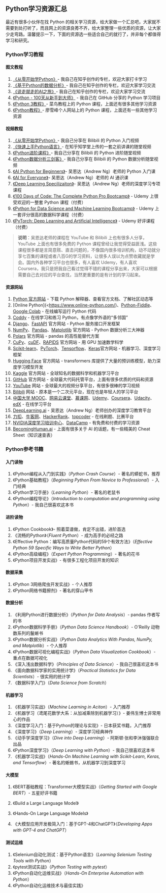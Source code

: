 ﻿## Python学习资源汇总

最近有很多小伙伴在找 Python 的相关学习资源，给大家做一个汇总吧，大家就不需要到处打听了，而且网上的资源良莠不齐，给大家整理一些优质的资源，让大家少走弯路。温馨提示一下，下面的资源选一些适合自己的就行了，并非每个都值得学习和研究。

### Python学习教程

#### 图文教程

1. [《从零开始学Python》](https://www.zhihu.com/column/c_1216656665569013760)- 我自己在知乎创作的专栏，欢迎大家打卡学习
2. [《基于Python的数据分析》](https://www.zhihu.com/column/c_1217746527315496960)- 我自己在知乎创作的专栏，欢迎大家学习交流
3. [《说走就走的AI之旅》](https://www.zhihu.com/column/c_1628900668109946880)- 我自己在知乎创作的专栏，欢迎大家学习交流
4. [《Python - 100天从新手到大师》](https://github.com/jackfrued/Python-100-Days) - 我自己在 GitHub 分享的 Python 学习项目
5. [《Python 3教程》](https://www.runoob.com/python3/python3-tutorial.html)- 菜鸟教程上的 Python 课程，上面还有很多其他学习资源
6. [《Python教程》](https://liaoxuefeng.com/books/python/introduction/index.html)- 廖雪峰个人网站上的 Python 课程，上面还有一些其他学习资源

#### 视频教程

1. [《从零开始学Python》](https://space.bilibili.com/1177252794/lists/1222205)- 我自己分享在 Bilibili 的 Python 入门视频
2. [《快速上手Python语言》](https://www.zhihu.com/education/video-course/1491848366791700480)- 在知乎知学堂上传的一套之前讲课的随堂视频
3. [《Python进阶课程》](https://space.bilibili.com/1177252794/lists/4128173)- 我自己分享在 Bilibili 的 Python 进阶随堂视频
4. [《Python数据分析三剑客》](https://space.bilibili.com/1177252794/lists/502289)- 我自己分享在 Bilibili 的 Python 数据分析随堂视频
5. [《AI Python for Beginners》](https://www.deeplearning.ai/short-courses/ai-python-for-beginners/)- 吴恩达（Andrew Ng）老师的 Python 入门课
6. [《AI for Everyone》](https://www.deeplearning.ai/courses/ai-for-everyone/)- 吴恩达（Andrew Ng）老师的 AI 通识课
7. [《Deep Learning Specilizaiton》](https://www.deeplearning.ai/courses/deep-learning-specialization/)- 吴恩达（Andrew Ng）老师的深度学习专项课程
8. [《100 Days of Code: The Complete Python Pro Bootcamp》](https://www.udemy.com/course/100-days-of-code/) - Udemy 上很受欢迎的一整套 Python 课程（付费）
9. [《Python for Data Science and Machine Learning Bootcamp》](https://www.udemy.com/course/python-for-data-science-and-machine-learning-bootcamp/) - Udemy 上一套评分很高的数据科学课程（付费）
10. [《PyTorch: Deep Learning and Artificial Intelligence》](https://www.udemy.com/course/pytorch-deep-learning/) - Udemy 好评课程（付费）

> **说明**：吴恩达老师的课程在 YouTube 和 Bilibili 上也有很多人分享，YouTube 上面也有很多免费的 Python 课程曾经让我觉得受益匪浅。这些课程很多都是言简意赅、直击问题的，不像国内很多培训机构，动不动就分享七百集的课程或者八百G的学习资料，让很多人误以为点赞收藏就是学会。国内外各种学习平台也很多，有人喜欢 Udemy，有人喜欢 Coursera，我只是把我自己看过觉得不错的课程分享出来，大家可以根据需要自己去对应的平台查找，当然更重要的是有计划的学习起来。

#### 资源网站

1. [Python 官方网站](https://python.org) - 下载 Python 解释器、查看官方文档、了解社区动态等
2. [Online Python](<https://www.online-python.com/)、[Python-Fiddle](https://python-fiddle.com/)、[Google Colab](https://colab.research.google.com/) - 在线编写运行 Python 代码
3. [Coddy](https://coddy.tech) - 在线学习和练习 Python，有点像学外语的“多邻国”
4. [Django](https://www.djangoproject.com/)、[FastAPI](https://fastapi.tiangolo.com/) 官方网站 - Python 服务接口开发框架
5. [NumPy](https://numpy.org/)、[Pandas](https://pandas.pydata.org/)、[Matplotlib](https://matplotlib.org/stable/) 官方网站 - Python 数据分析三大神器
6. [Polars](https://pola.rs/) 官方网站 - pandas 的高性能替代方案
7. [CuPy](https://cupy.dev/)、[cuDF](https://github.com/rapidsai/cudf)、[RAPIDS](https://rapids.ai/) 官方网站 - 用 GPU 加速数学科学
8. [Scikit-learn](https://scikit-learn.org/stable/)、[PyTorch](https://pytorch.org/)、[Tensorflow](https://www.tensorflow.org/)、[Keras](https://keras.io/)官方网站 - 机器学习、深度学习框架
9. [Hugging Face](https://huggingface.co/) 官方网站 - transformers 库提供了大量的预训练模型，助力深度学习模型开发
10. [Kaggle](https://www.kaggle.com/) 官方网站 - 全球知名的数据科学和机器学习平台
11. [GitHub](https://github.com/) 官方网站 - 全球最大代码托管平台，上面有很多优质的代码和资源
12. [YouTube](https://www.youtube.com/) 网站 - 全球最大的视频分享平台，有很多很棒的学习视频
13. [Bilibili](https://www.bilibili.com/) 网站 - 原本是一个二次元平台，现在也是年轻人的学习平台
14. [中国大学 MOOC](https://www.icourse163.org/)、[网易云课堂](https://study.163.com/)、[慕课网](https://www.imooc.com/)、[Udemy]()、[Coursera]()、[Udacity]()、[edX](https://www.edx.org/) - 在线学习平台
15. [DeepLearning.ai](https://www.deeplearning.ai/) - 吴恩达（Andrew Ng）老师创办的深度学习教育平台
16. [力扣](https://leetcode.cn/)、[牛客网](https://www.nowcoder.com/)、[HackerRank](https://www.hackerrank.com/)、[topcoder](https://www.topcoder.com/) - 在线刷题、比赛平台
17. [NVIDIA深度学习培训中心](https://link.zhihu.com/?target=https%3A//www.nvidia.cn/training/)、[DataCamp](https://link.zhihu.com/?target=https%3A//www.datacamp.com/) - 有免费和付费的学习资源
18. [BecomingHuman.ai](https://link.zhihu.com/?target=https%3A//becominghuman.ai/) - 上面有很多关于 AI 的话题，有一些精美的 Cheat Sheet（知识速查表）


### Python参考书籍

#### 入门读物

1. 《Python编程从入门到实践》（*Python Crash Course*）- 著名的蟒蛇书，推荐
2. 《Python基础教程》（*Beginning Python From Novice to Professional*）- 入门经典
3. 《Python学习手册》（*Learning Python*）- 著名的老鼠书
4. 《Python编程导论》（*Introduction to computation and programming using Python*）- 我自己很喜欢这本书

#### 进阶读物

1. 《Python Cookbook》- 照着菜谱做，肯定不出错，进阶首选
2. 《流畅的Python》（*Fluent Python*）- 成为高手的必经之路
3. 《Effective Python：编写高质量Python代码的59个有效方法》（*Effective Python 59 Specific Ways to Write Better Python*）
4. 《Python高级编程》（*Expert Python Programming*）- 著名的花书
5. 《Python项目开发实战》- 有很多工程化项目开发的知识

#### 数据采集

1. 《Python 3网络爬虫开发实战》- 个人推荐
2. 《Python网络书籍擦剂》- 著名的穿山甲书

#### 数据分析

1. 《利用Python进行数据分析》（*Python for Data Analysis*）- pandas 作者写的书
2. 《Python数据科学手册》（*Python Data Science Handbook*）- O'Reilly 动物数系列的鬣蜥书
3. 《Python数据分析实战》（*Python Data Analytics With Pandas, NumPy, and Matplotlib*）- 个人推荐
4. 《Python数据可视化编程实战》（*Python Data Visualization Cookbook*）- 重点在数据可视化
5. 《深入浅出数据科学》（*Principles of Data Science*）- 我自己很喜欢这本书
6. 《面向数据科学家的实用统计学》（*Practical Statistics for Data Scientists*）- 很实用的统计学
7. 《数据科学入门》（*Data Science from Scratch*）

#### 机器学习

1. 《机器学习实战》（*Machine Learning in Aciton*）- 入门推荐
2. 《机器学习（鸢尾花数学大系：从加减乘除到机器学习）》- 姜伟生博士非常用心的作品
3. 《深度学习入门：基于Python的理论与实现》- 日本获奖书籍，入门推荐
4. 《深度学习》（*Deep Learning*）- 深度学习经典神作
5. 《动手学深度学习》（*Dive into Deep Learning*）- 阿斯顿·张和李沐强强联合出品
6. 《Python深度学习》（*Deep Learning with Python*）- 我自己很喜欢这本书
7. 《机器学习实战》（*Hands-On Machine Learning with Scikit-Learn, Keras, and Tensorflow*）- 著名的蜥蜴书，从机器学习到深度学习

#### 大模型

1. 《BERT基础教程：Transformer大模型实战》（*Getting Started with Google BERT*）- 五星好评书籍

2. 《Build a Large Language Model》
3. 《Hands-On Large Language Models》
4. 《大模型应用开发极简入门：基于GPT-4和ChatGPT》（*Developing Apps with GPT-4 and ChatGPT*）

#### 测试运维

1. 《Selenium自动化测试：基于Python语言》（*Learning Selenium Testing Tools with Python*）
2. 《pytest测试实战》（*Python Testing with pytest*）
3. 《Python自动化运维实战》（*Hands-On Enterprise Automation with Python*）
4. 《Python自动化运维技术与最佳实践》
